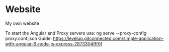 # Website
My own website

To start the Angular and Proxy servers use: ng serve --proxy-config proxy.conf.json
Guide: https://levelup.gitconnected.com/simple-application-with-angular-6-node-js-express-2873304fff0f
